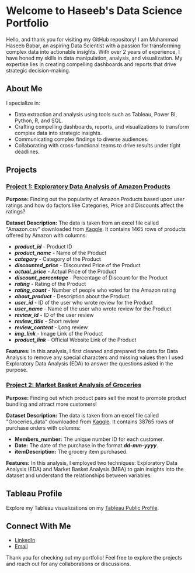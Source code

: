 # Welcome to Haseeb's Data Science Portfolio

Hello, and thank you for visiting my GitHub repository! I am Muhammad Haseeb Babar, an aspiring Data Scientist with a passion for transforming complex data into actionable insights. With over 2 years of experience, I have honed my skills in data manipulation, analysis, and visualization. My expertise lies in creating compelling dashboards and reports that drive strategic decision-making.

## About Me

I specialize in:

- Data extraction and analysis using tools such as Tableau, Power BI, Python, R, and SQL.
- Crafting compelling dashboards, reports, and visualizations to transform complex data into strategic insights.
- Communicating complex findings to diverse audiences.
- Collaborating with cross-functional teams to drive results under tight deadlines.

## Projects

### [Project 1: Exploratory Data Analysis of Amazon Products](https://github.com/mhbabar00/Haseeb_Portfolio/blob/main/Projects/Amazon_dataset_project.ipynb)

**Purpose:** Finding out the popularity of Amazon Products based upon user ratings and how do factors like Categories, Price and Discounts affect the ratings? 

**Dataset Description:** The data is taken from an excel file called "Amazon.csv" downloaded from [Kaggle](https://www.kaggle.com/datasets/ahmedsayed564/amazon-sales-dataset). It contains 1465 rows of products offered by Amazon with columns:

- ___product_id___ - Product ID
- ___product_name___ - Name of the Product
- ___category___ - Category of the Product
- ___discounted_price___ - Discounted Price of the Product
- ___actual_price___ - Actual Price of the Product
- ___discount_percentage___ - Percentage of Discount for the Product
- ___rating___ - Rating of the Product
- ___rating_count___ - Number of people who voted for the Amazon rating
- ___about_product___ - Description about the Product
- ___user_id___ - ID of the user who wrote review for the Product
- ___user_name___ - Name of the user who wrote review for the Product
- ___review_id___ - ID of the user review
- ___review_title___ - Short review
- ___review_content___ - Long review
- ___img_link___ - Image Link of the Product
- ___product_link___ - Official Website Link of the Product

**Features:** In this analysis, I first cleaned and prepared the data for Data Analysis to remove any special characters and missing values then I used Exploratory Data Analysis (EDA) to answer the questions asked in the purpose.


### [Project 2: Market Basket Analysis of Groceries](https://github.com/mhbabar00/Haseeb_Portfolio/blob/main/Projects/grocery_data_project.ipynb)

**Purpose:** Finding out which product pairs sell the most to promote product bundling and attract more customers!

**Dataset Description:** The data is taken from an excel file called "Groceries_data" downloaded from [Kaggle](https://www.kaggle.com/datasets/heeraldedhia/groceries-dataset/data). It contains 38765 rows of purchase orders with columns:

- __Members_number:__ The unique number ID for each customer.
- __Date:__ The date of the purchase in the format ___dd-mm-yyyy___.
- __itemDescription:__ The grocery item purchased.

**Features:** In this analysis, I employed two techniques: Exploratory Data Analysis (EDA) and Market Basket Analysis (MBA) to gain insights into the dataset and understand the relationships between variables.

## Tableau Profile

Explore my Tableau visualizations on my [Tableau Public Profile](https://public.tableau.com/app/profile/haseeb.babar).


## Connect With Me

- [LinkedIn](https://www.linkedin.com/in/haseeb-babar-6b829b17a)
- [Email](mailto:mhbabar2000@gmail.com)

Thank you for checking out my portfolio! Feel free to explore the projects and reach out for any collaborations or discussions.

